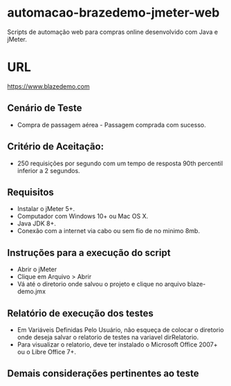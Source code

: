 # automacao-brazedemo-jmeter-web

Scripts de automação web para compras online desenvolvido com Java e jMeter.

# URL

https://www.blazedemo.com

## Cenário de Teste

* Compra de passagem aérea - Passagem comprada com sucesso.

## Critério de Aceitação:

* 250 requisições por segundo com um tempo de resposta 90th percentil inferior a 2 segundos.

## Requisitos

- Instalar o jMeter 5+.
- Computador com Windows 10+ ou Mac OS X.
- Java JDK 8+.
- Conexão com a internet via cabo ou sem fio de no minimo 8mb.

## Instruções para a execução do script

- Abrir o jMeter
- Clique em Arquivo > Abrir
- Vá até o diretorio onde salvou o projeto e clique no arquivo blaze-demo.jmx

## Relatório de execução dos testes

- Em Variáveis Definidas Pelo Usuário, não esqueça de colocar o diretorio onde deseja salvar o relatorio de testes na variavel dirRelatorio.
- Para visualizar o relatorio, deve ter instalado o Microsoft Office 2007+ ou o Libre Office 7+.

## Demais considerações pertinentes ao teste
